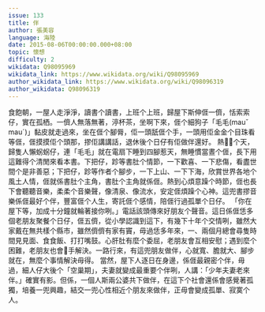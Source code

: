 ```yaml
---
issue: 133
title: 伴
author: 張美容
language: 海陸
date: 2015-08-06T00:00:00.000+08:00
topic: 懷想
difficulty: 2
wikidata: Q98095969
wikidata_link: https://www.wikidata.org/wiki/Q98095969
author_wikidata_link: https://www.wikidata.org/wiki/Q98096319
author_wikidata: Q98096319
---
```

食飽朝，一屋人走淨淨，讀書个讀書，上班个上班，歸屋下斯伸𠊎一儕，恬索索仔，實在孤栖。一儕人無落無著，渟杯茶，坐啊下來，𠊎个細狗子「毛毛(mauˇ mauˊ)」黏皮就走過來，坐在𠊎个腳脣，佢一頭舐𠊎个手，一頭用佢金金个目珠看等𠊎，𠊎摸摸佢个頭那，摎佢講講話，退休後个日仔有佢做伴還好。
熱𤐰𤐰个天，歸隻人懶𧊅𧊅仔，連「毛毛」就在電扇下睡到四腳惹天，無睡慣當晝个𠊎，長下用這難得个清閒來看本書。下把仔，跈等書肚个情節，一下歡喜、一下悲傷，看盡世間个是非善惡；下把仔，跈等作者个腳步，一下上山、一下下海，欣賞世界各地个風土人情，𠊎就係書肚个主角，書肚个主角就係𠊎。熱到心煩意躁个時節，𠊎也長下會聽聽音樂，柔柔个音樂聲，像清泉、像流水，安定𠊎煩躁个心神。這兜書摎音樂係𠊎最好个伴，豐富𠊎个人生，寄託𠊎个感情，陪𠊎行過孤單个日仔。
「你在屋下等，加成十分鐘就輪著接你咧。」電話該頭傳來好朋友个聲音。這日係𠊎恁多個老朋友聚餐个日仔，𠊎五儕，從小學認識到這下，有幾下十年个交情咧，雖然大家戴在無共樣个縣市，雖然儕儕有家有竇，毋過恁多年來，一、兩個月總會尋隻時間見見面、食食飯、打打嘴鼓。心肝肚有麼个委屈，老朋友會互相安慰；遇到麼个困難，老朋友也會𢯭手解決。一路行來，有這兜朋友做伴，心就寬、膽就大、腳步就在，無麼个事情解決毋得。
當然，屋下人逐日在身邊，係𠊎最親密个伴，毋過，細人仔大後个「空巢期」，夫妻就變成最重要个伴咧，人講：「少年夫妻老來伴。」確實有影。但係，一個人斯兩公婆共下做伴，在這下个社會還係會感覺著孤獨，培養一兜興趣，結交一兜心性相近个朋友來做伴，正毋會變成孤單、寂寞个人。